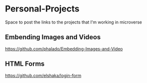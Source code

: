 # Personal-Projects
Space to post the links to the projects that I'm working in microverse

## Embending Images and Videos
https://github.com/phalado/Embedding-Images-and-Video

## HTML Forms
https://github.com/elshaka/login-form
